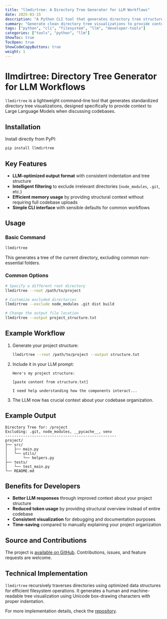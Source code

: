 ```yaml
---
title: "llmdirtree: A Directory Tree Generator for LLM Workflows"
date: 2025-03-15
description: "A Python CLI tool that generates directory tree structures optimized for LLM processing"
summary: "Generate clean directory tree visualizations to provide context to large language models when discussing codebases."
tags: ["python", "cli", "filesystem", "llm", "developer-tools"]
categories: ["tools", "python", "llm"]
ShowToc: true
TocOpen: true
ShowCodeCopyButtons: true
weight: 1
---
```


# llmdirtree: Directory Tree Generator for LLM Workflows

`llmdirtree` is a lightweight command-line tool that generates standardized directory tree visualizations, designed specifically to provide context to Large Language Models when discussing codebases.

## Installation

Install directly from PyPI:

```bash
pip install llmdirtree
```

## Key Features

- **LLM-optimized output format** with consistent indentation and tree structure
- **Intelligent filtering** to exclude irrelevant directories (`node_modules`, `.git`, etc.)
- **Efficient memory usage** by providing structural context without requiring full codebase uploads
- **Simple CLI interface** with sensible defaults for common workflows

## Usage

### Basic Command

```bash
llmdirtree
```

This generates a tree of the current directory, excluding common non-essential folders.

### Common Options

```bash
# Specify a different root directory
llmdirtree --root /path/to/project

# Customize excluded directories
llmdirtree --exclude node_modules .git dist build

# Change the output file location
llmdirtree --output project_structure.txt
```

## Example Workflow

1. Generate your project structure:
   ```bash
   llmdirtree --root /path/to/project --output structure.txt
   ```

2. Include it in your LLM prompt:
   ```
   Here's my project structure:
   
   [paste content from structure.txt]
   
   I need help understanding how the components interact...
   ```

3. The LLM now has crucial context about your codebase organization.

## Example Output

```
Directory Tree for: /project
Excluding: .git, node_modules, __pycache__, venv
--------------------------------------------------
project/
├── src/
│   ├── main.py
│   └── utils/
│       └── helpers.py
├── tests/
│   └── test_main.py
└── README.md
```

## Benefits for Developers

- **Better LLM responses** through improved context about your project structure
- **Reduced token usage** by providing structural overview instead of entire codebase
- **Consistent visualization** for debugging and documentation purposes
- **Time-saving** compared to manually explaining your project organization

## Source and Contributions

The project is [available on GitHub](https://github.com/yourusername/dirtree). Contributions, issues, and feature requests are welcome.

## Technical Implementation

`llmdirtree` recursively traverses directories using optimized data structures for efficient filesystem operations. It generates a human and machine-readable tree visualization using Unicode box-drawing characters with proper indentation.

For more implementation details, check the [repository](https://github.com/arun477/dirtree).